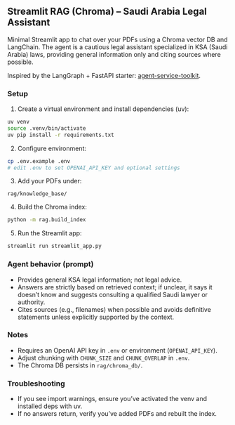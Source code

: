 ## Streamlit RAG (Chroma) – Saudi Arabia Legal Assistant

Minimal Streamlit app to chat over your PDFs using a Chroma vector DB and LangChain. The agent is a cautious legal assistant specialized in KSA (Saudi Arabia) laws, providing general information only and citing sources where possible.

Inspired by the LangGraph + FastAPI starter: [agent-service-toolkit](https://github.com/JoshuaC215/agent-service-toolkit).

### Setup

1) Create a virtual environment and install dependencies (uv):

```bash
uv venv
source .venv/bin/activate
uv pip install -r requirements.txt
```

2) Configure environment:

```bash
cp .env.example .env
# edit .env to set OPENAI_API_KEY and optional settings
```

3) Add your PDFs under:

```
rag/knowledge_base/
```

4) Build the Chroma index:

```bash
python -m rag.build_index
```

5) Run the Streamlit app:

```bash
streamlit run streamlit_app.py
```

### Agent behavior (prompt)
- Provides general KSA legal information; not legal advice.
- Answers are strictly based on retrieved context; if unclear, it says it doesn’t know and suggests consulting a qualified Saudi lawyer or authority.
- Cites sources (e.g., filenames) when possible and avoids definitive statements unless explicitly supported by the context.

### Notes
- Requires an OpenAI API key in `.env` or environment (`OPENAI_API_KEY`).
- Adjust chunking with `CHUNK_SIZE` and `CHUNK_OVERLAP` in `.env`.
- The Chroma DB persists in `rag/chroma_db/`.

### Troubleshooting
- If you see import warnings, ensure you’ve activated the venv and installed deps with uv.
- If no answers return, verify you’ve added PDFs and rebuilt the index.

